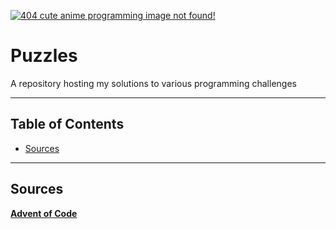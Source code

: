 
<a href="https://github.com/LanHikari22/puzzles"><img src="https://i.ibb.co/fQcWH0v/38742837-removebg-preview.png" title="Anime Coding Puzzles" alt="404 cute anime programming image not found!"></a>


# Puzzles

A repository hosting my solutions to various programming challenges

---

## Table of Contents
- [Sources](#sources)

---

## Sources
<a href="https://adventofcode.com/2019/">**Advent of Code**</a>

